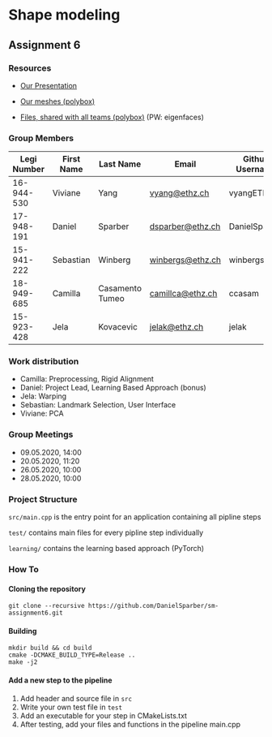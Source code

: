 # Shape modeling
## Assignment 6

### Resources 

- [Our Presentation](https://docs.google.com/presentation/d/1DIcviOEhOQk6m5dT0ryPQ2L86IimTuuQazykyQr2f8I/edit?usp=sharing)

- [Our meshes (polybox)](https://polybox.ethz.ch/index.php/s/TjBI4GNID1qZCtm?path=%2F)

- [Files, shared with all teams (polybox)](https://polybox.ethz.ch/index.php/s/ZfYXXfV5SR4sQoB)  (PW: eigenfaces)

### Group Members

| Legi Number | First Name | Last Name       | Email            | Github Username |
| ----------- | ---------- | ----------------| ---------------- | --------------- |
| 16-944-530  | Viviane    | Yang            | vyang@ethz.ch    | vyangETH        |
| 17-948-191  | Daniel     | Sparber         | dsparber@ethz.ch | DanielSparber   |
| 15-941-222  | Sebastian  | Winberg         | winbergs@ethz.ch | winbergs        |
| 18-949-685  | Camilla    | Casamento Tumeo | camillca@ethz.ch | ccasam          |
| 15-923-428  | Jela       | Kovacevic       | jelak@ethz.ch    | jelak           |

### Work distribution

- Camilla: Preprocessing, Rigid Alignment
- Daniel: Project Lead, Learning Based Approach (bonus)
- Jela: Warping
- Sebastian: Landmark Selection, User Interface
- Viviane: PCA

### Group Meetings

- 09.05.2020, 14:00
- 20.05.2020, 11:20
- 26.05.2020, 10:00
- 28.05.2020, 10:00

### Project Structure

`src/main.cpp` is the entry point for an application containing all pipline steps

`test/` contains main files for every pipline step individually

`learning/` contains the learning based approach (PyTorch)


### How To

#### Cloning the repository

```
git clone --recursive https://github.com/DanielSparber/sm-assignment6.git
```

#### Building

```
mkdir build && cd build
cmake -DCMAKE_BUILD_TYPE=Release ..
make -j2
```

#### Add a new step to the pipeline
1. Add header and source file in `src`
2. Write your own test file in `test`
3. Add an executable for your step in CMakeLists.txt
4. After testing, add your files and functions in the pipeline main.cpp

